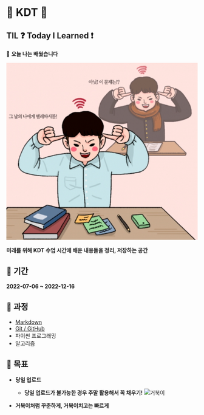# 👏 KDT 👏
## TIL ❓ **Today I Learned** ❗
📝 **오늘 나는 배웠습니다**

![공부](README.assets/공부.PNG)

**미래를 위해 KDT 수업 시간에 배운 내용들을 정리, 저장하는 공간**





## 📅 기간

**2022-07-06 ~ 2022-12-16**



## 🏫 과정 ##

- [Markdown](https://github.com/9776mk/TIL/blob/master/MARKDOWN/Markdown.md)
- [Git / GitHub](https://github.com/9776mk/TIL/blob/master/Git/Git.md)
- 파이썬 프로그래밍
- 알고리즘



## 🚩 목표

- **당일 업로드**
   - **당일 업로드가 불가능한 경우 주말 활용해서 꼭 채우기!**
      ![거북이](README.assets/거북이.gif)

- **거북이처럼 꾸준하게, 거북이치고는 빠르게**

